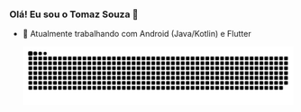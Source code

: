 ### Olá! Eu sou o Tomaz Souza 👋

- 🔭 Atualmente trabalhando com Android (Java/Kotlin) e Flutter



  ![Snake animation](https://raw.githubusercontent.com/Platane/snk/output/github-contribution-grid-snake.svg)
